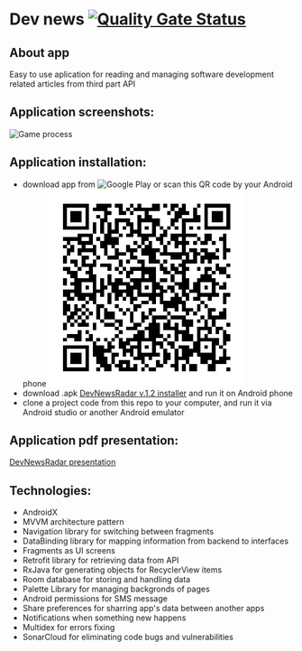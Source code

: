 # Dev news [![Quality Gate Status](https://sonarcloud.io/api/project_badges/measure?project=Harnet69_Dev_news&metric=alert_status)](https://sonarcloud.io/dashboard?id=Harnet69_Dev_news)

## About app
Easy to use aplication for reading and managing software development related articles from third part API

## Application screenshots:
![Game process](https://github.com/Harnet69/Dev_news/blob/master/app/GitHubMediaFile/devNewsRadar.gif)

## Application installation:
- download app from 
![Google Play](https://play.google.com/store/apps/details?id=com.harnet.devnews) or scan this QR code by your Android phone
![QR](https://github.com/Harnet69/Dev_news/blob/master/app/GitHubMediaFile/GooglePlayQR.png)
- download .apk [DevNewsRadar v.1.2 installer](https://drive.google.com/file/d/1I7hS8r6y6qHiJIx1iAfupAJJcxiy8rSV/view?usp=sharing) and run it on Android phone
- clone a project code from this repo to your computer, and run it via Android studio or another Android emulator

## Application pdf presentation: 
[DevNewsRadar presentation](https://drive.google.com/file/d/15desEakgxqW_VwBH7d9T3FfM1SCUyJUf/view?usp=sharing)

## Technologies:
- AndroidX
- MVVM architecture pattern
- Navigation library for switching between fragments
- DataBinding library for mapping information from backend to interfaces
- Fragments as UI screens
- Retrofit library for retrieving data from API
- RxJava for generating objects for RecyclerView items
- Room database for storing and handling data
- Palette Library for managing backgronds of pages
- Android permissions for SMS message
- Share preferences for sharring app's data between another apps
- Notifications when something new happens
- Multidex for errors fixing
- SonarCloud for eliminating code bugs and vulnerabilities
